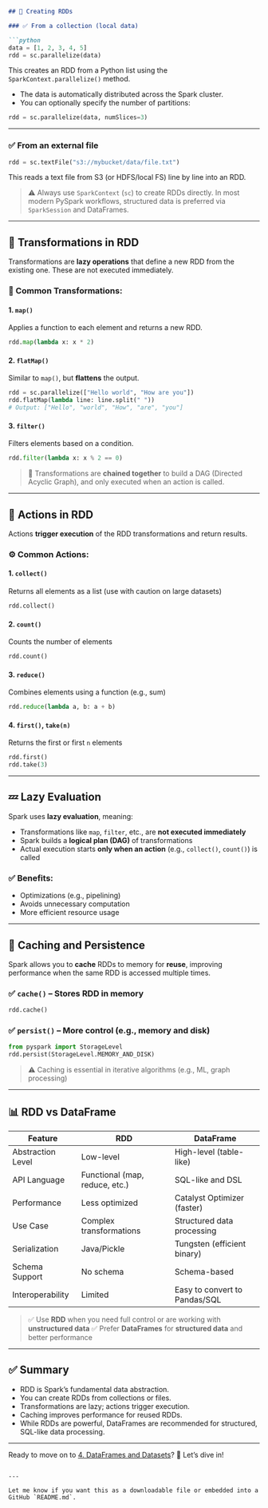 

````markdown
## 🔹 Creating RDDs

### ✅ From a collection (local data)

```python
data = [1, 2, 3, 4, 5]
rdd = sc.parallelize(data)
````

This creates an RDD from a Python list using the `SparkContext.parallelize()` method.

* The data is automatically distributed across the Spark cluster.
* You can optionally specify the number of partitions:

```python
rdd = sc.parallelize(data, numSlices=3)
```

---

### ✅ From an external file

```python
rdd = sc.textFile("s3://mybucket/data/file.txt")
```

This reads a text file from S3 (or HDFS/local FS) line by line into an RDD.

> ⚠️ Always use `SparkContext` (`sc`) to create RDDs directly. In most modern PySpark workflows, structured data is preferred via `SparkSession` and DataFrames.


---

## 🔹 Transformations in RDD

Transformations are **lazy operations** that define a new RDD from the existing one. These are not executed immediately.

### 🔧 Common Transformations:

#### 1. `map()`

Applies a function to each element and returns a new RDD.

```python
rdd.map(lambda x: x * 2)
```

#### 2. `flatMap()`

Similar to `map()`, but **flattens** the output.

```python
rdd = sc.parallelize(["Hello world", "How are you"])
rdd.flatMap(lambda line: line.split(" "))
# Output: ["Hello", "world", "How", "are", "you"]
```

#### 3. `filter()`

Filters elements based on a condition.

```python
rdd.filter(lambda x: x % 2 == 0)
```

> 🔁 Transformations are **chained together** to build a DAG (Directed Acyclic Graph), and only executed when an action is called.

---

## 🔹 Actions in RDD

Actions **trigger execution** of the RDD transformations and return results.

### ⚙️ Common Actions:

#### 1. `collect()`

Returns all elements as a list (use with caution on large datasets)

```python
rdd.collect()
```

#### 2. `count()`

Counts the number of elements

```python
rdd.count()
```

#### 3. `reduce()`

Combines elements using a function (e.g., sum)

```python
rdd.reduce(lambda a, b: a + b)
```

#### 4. `first()`, `take(n)`

Returns the first or first `n` elements

```python
rdd.first()
rdd.take(3)
```

---

## 💤 Lazy Evaluation

Spark uses **lazy evaluation**, meaning:

* Transformations like `map`, `filter`, etc., are **not executed immediately**
* Spark builds a **logical plan (DAG)** of transformations
* Actual execution starts **only when an action** (e.g., `collect()`, `count()`) is called

### ✅ Benefits:

* Optimizations (e.g., pipelining)
* Avoids unnecessary computation
* More efficient resource usage

---

## 🧠 Caching and Persistence

Spark allows you to **cache** RDDs to memory for **reuse**, improving performance when the same RDD is accessed multiple times.

### ✅ `cache()` – Stores RDD in memory

```python
rdd.cache()
```

### ✅ `persist()` – More control (e.g., memory and disk)

```python
from pyspark import StorageLevel
rdd.persist(StorageLevel.MEMORY_AND_DISK)
```

> ⚠️ Caching is essential in iterative algorithms (e.g., ML, graph processing)

---

## 📊 RDD vs DataFrame

| Feature           | RDD                            | DataFrame                     |
| ----------------- | ------------------------------ | ----------------------------- |
| Abstraction Level | Low-level                      | High-level (table-like)       |
| API Language      | Functional (map, reduce, etc.) | SQL-like and DSL              |
| Performance       | Less optimized                 | Catalyst Optimizer (faster)   |
| Use Case          | Complex transformations        | Structured data processing    |
| Serialization     | Java/Pickle                    | Tungsten (efficient binary)   |
| Schema Support    | No schema                      | Schema-based                  |
| Interoperability  | Limited                        | Easy to convert to Pandas/SQL |

> ✅ Use **RDD** when you need full control or are working with **unstructured data**
> ✅ Prefer **DataFrames** for **structured data** and better performance

---

## ✅ Summary

* RDD is Spark’s fundamental data abstraction.
* You can create RDDs from collections or files.
* Transformations are lazy; actions trigger execution.
* Caching improves performance for reused RDDs.
* While RDDs are powerful, DataFrames are recommended for structured, SQL-like data processing.

---

Ready to move on to [4. DataFrames and Datasets](#)? 📑 Let’s dive in!

```

---

Let me know if you want this as a downloadable file or embedded into a GitHub `README.md`.
```
